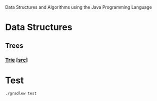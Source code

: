 Data Structures and Algorithms using the Java Programming Language

# Data Structures
## Trees
### [Trie](https://en.wikipedia.org/wiki/Trie) [[src](src/main/java/algorithms/tree/Trie.java)]

# Test
```
./gradlew test
```